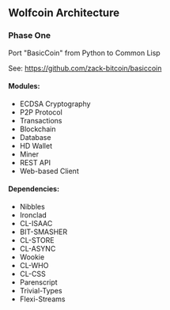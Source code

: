 ## Wolfcoin Architecture

### Phase One

Port "BasicCoin" from Python to Common Lisp

See: https://github.com/zack-bitcoin/basiccoin

#### Modules:

* ECDSA Cryptography
* P2P Protocol
* Transactions
* Blockchain
* Database
* HD Wallet
* Miner
* REST API
* Web-based Client

#### Dependencies:

* Nibbles
* Ironclad
* CL-ISAAC
* BIT-SMASHER
* CL-STORE
* CL-ASYNC
* Wookie
* CL-WHO
* CL-CSS
* Parenscript
* Trivial-Types
* Flexi-Streams

